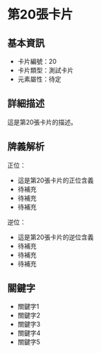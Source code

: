 # 第20張卡片

## 基本資訊
- 卡片編號：20
- 卡片類型：測試卡片
- 元素屬性：待定

## 詳細描述
這是第20張卡片的描述。

## 牌義解析
正位：
- 這是第20張卡片的正位含義
- 待補充
- 待補充
- 待補充

逆位：
- 這是第20張卡片的逆位含義
- 待補充
- 待補充
- 待補充

## 關鍵字
- 關鍵字1
- 關鍵字2
- 關鍵字3
- 關鍵字4
- 關鍵字5
